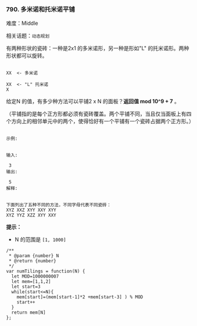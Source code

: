 ### 790. 多米诺和托米诺平铺

难度：Middle

相关话题：`动态规划`

有两种形状的瓷砖：一种是2x1 的多米诺形，另一种是形如"L" 的托米诺形。两种形状都可以旋转。





```

XX  <- 多米诺

XX  <- "L" 托米诺
X

```


给定N 的值，有多少种方法可以平铺2 x N 的面板？**返回值 mod 10^9 + 7** 。



（平铺指的是每个正方形都必须有瓷砖覆盖。两个平铺不同，当且仅当面板上有四个方向上的相邻单元中的两个，使得恰好有一个平铺有一个瓷砖占据两个正方形。）





```

示例:


输入:

 3
输出:

 5
解释:

 
下面列出了五种不同的方法，不同字母代表不同瓷砖：
XYZ XXZ XYY XXY XYY
XYZ YYZ XZZ XYY XXY
```


**提示：** 




* N 的范围是 `[1, 1000]`










```
/**
 * @param {number} N
 * @return {number}
 */
var numTilings = function(N) {
  let MOD=1000000007
  let mem=[1,1,2]
  let start=3
  while(start<=N){
    mem[start]=(mem[start-1]*2 +mem[start-3] ) % MOD
    start++
  }
  return mem[N]
};



```

